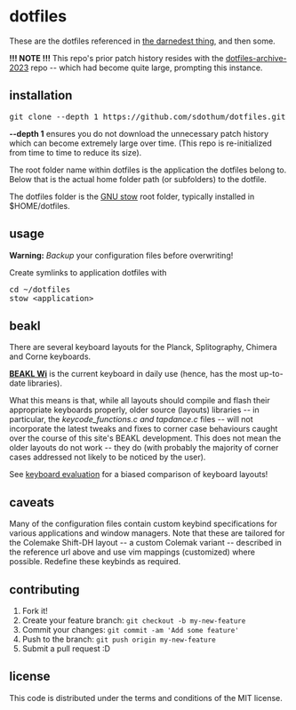 # dotfiles

These are the dotfiles referenced in
[the darnedest thing](http://thedarnedestthing.com/colophon), and then
some.

**!!! NOTE !!!**
This repo's prior patch history resides with the
[dotfiles-archive-2023](https://github.com/sdothum/dotfiles-archive-2023)
repo -- which had become quite large, prompting this instance.

## installation

<pre>git clone --depth 1 https://github.com/sdothum/dotfiles.git</pre>

**--depth 1** ensures you do not download the unnecessary patch history
which can become extremely large over time. (This repo is re-initialized
from time to time to reduce its size).

The root folder name within dotfiles is the application the dotfiles
belong to. Below that is the actual home folder path (or subfolders) to the dotfile.

The dotfiles folder is the [GNU
stow](https://www.gnu.org/software/stow/) root folder, typically
installed in $HOME/dotfiles.

## usage

**Warning:** _Backup_ your configuration files before overwriting!

Create symlinks to application dotfiles with

<pre>cd ~/dotfiles
stow &lt;application&gt;</pre>

## beakl

There are several keyboard layouts for the Planck, Splitography, Chimera and
Corne keyboards. 

**[BEAKL Wi](http://thedarnedestthing.com/beakl%20wi)** is the current keyboard in daily use (hence, has the most
up-to-date libraries).

What this means is that,
while all layouts should compile and flash their appropriate
keyboards properly, older source (layouts) libraries -- in
particular, the *keycode_functions.c and tapdance.c* files -- will not incorporate
the latest tweaks and fixes to corner case behaviours caught over the
course of this site's BEAKL development. This does not mean
the older layouts do not work -- they do (with probably the majority of corner cases addressed
not likely to be noticed by the user).

See [keyboard
evaluation](http://thedarnedestthing.com/keyboard%20layout%20evaluation#beakl-weighting)
for a biased comparison of keyboard layouts!

## caveats

Many of the configuration files contain custom keybind specifications for various
applications and window managers. Note that these are tailored for the
Colemake Shift-DH layout -- a custom Colemak variant -- described in the
reference url above and use vim mappings (customized) where possible. Redefine these keybinds as required.

## contributing

1. Fork it!
2. Create your feature branch: `git checkout -b my-new-feature`
3. Commit your changes: `git commit -am 'Add some feature'`
4. Push to the branch: `git push origin my-new-feature`
5. Submit a pull request :D

## license

This code is distributed under the terms and conditions of the MIT
license.
